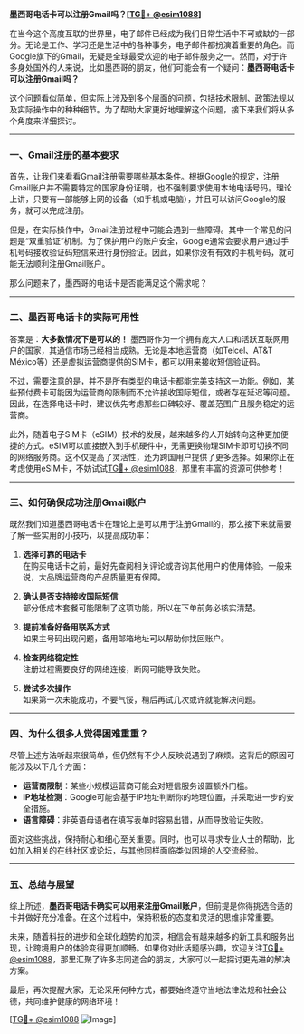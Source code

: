 **墨西哥电话卡可以注册Gmail吗？[[TG💪+ @esim1088](https://t.me/s/esim1088)]**

在当今这个高度互联的世界里，电子邮件已经成为我们日常生活中不可或缺的一部分。无论是工作、学习还是生活中的各种事务，电子邮件都扮演着重要的角色。而Google旗下的Gmail，无疑是全球最受欢迎的电子邮件服务之一。然而，对于许多身处国外的人来说，比如墨西哥的朋友，他们可能会有一个疑问：**墨西哥电话卡可以注册Gmail吗？**

这个问题看似简单，但实际上涉及到多个层面的问题，包括技术限制、政策法规以及实际操作中的种种细节。为了帮助大家更好地理解这个问题，接下来我们将从多个角度来详细探讨。

---

### 一、Gmail注册的基本要求

首先，让我们来看看Gmail注册需要哪些基本条件。根据Google的规定，注册Gmail账户并不需要特定的国家身份证明，也不强制要求使用本地电话号码。理论上讲，只要有一部能够上网的设备（如手机或电脑），并且可以访问Google的服务，就可以完成注册。

但是，在实际操作中，Gmail注册过程中可能会遇到一些障碍。其中一个常见的问题是“双重验证”机制。为了保护用户的账户安全，Google通常会要求用户通过手机号码接收验证码短信来进行身份验证。因此，如果你没有有效的手机号码，就可能无法顺利注册Gmail账户。

那么问题来了，墨西哥的电话卡是否能满足这个需求呢？

---

### 二、墨西哥电话卡的实际可用性

答案是：**大多数情况下是可以的！** 墨西哥作为一个拥有庞大人口和活跃互联网用户的国家，其通信市场已经相当成熟。无论是本地运营商（如Telcel、AT&T México等）还是虚拟运营商提供的SIM卡，都可以用来接收短信验证码。

不过，需要注意的是，并不是所有类型的电话卡都能完美支持这一功能。例如，某些预付费卡可能因为运营商的限制而不允许接收国际短信，或者存在延迟等问题。因此，在选择电话卡时，建议优先考虑那些口碑较好、覆盖范围广且服务稳定的运营商。

此外，随着电子SIM卡（eSIM）技术的发展，越来越多的人开始转向这种更加便捷的方式。eSIM可以直接嵌入到手机硬件中，无需更换物理SIM卡即可切换不同的网络服务商。这不仅提高了灵活性，还为跨国用户提供了更多选择。如果你正在考虑使用eSIM卡，不妨试试[TG💪+ @esim1088](https://t.me/s/esim1088)，那里有丰富的资源可供参考！

---

### 三、如何确保成功注册Gmail账户

既然我们知道墨西哥电话卡在理论上是可以用于注册Gmail的，那么接下来就需要了解一些实用的小技巧，以提高成功率：

1. **选择可靠的电话卡**  
   在购买电话卡之前，最好先查阅相关评论或咨询其他用户的使用体验。一般来说，大品牌运营商的产品质量更有保障。

2. **确认是否支持接收国际短信**  
   部分低成本套餐可能限制了这项功能，所以在下单前务必核实清楚。

3. **提前准备好备用联系方式**  
   如果主号码出现问题，备用邮箱地址可以帮助你找回账户。

4. **检查网络稳定性**  
   注册过程需要良好的网络连接，断网可能导致失败。

5. **尝试多次操作**  
   如果第一次未能成功，不要气馁，稍后再试几次或许就能解决问题。

---

### 四、为什么很多人觉得困难重重？

尽管上述方法听起来很简单，但仍然有不少人反映说遇到了麻烦。这背后的原因可能涉及以下几个方面：

- **运营商限制**：某些小规模运营商可能会对短信服务设置额外门槛。
- **IP地址检测**：Google可能会基于IP地址判断你的地理位置，并采取进一步的安全措施。
- **语言障碍**：非英语母语者在填写表单时容易出错，从而导致验证失败。

面对这些挑战，保持耐心和细心至关重要。同时，也可以寻求专业人士的帮助，比如加入相关的在线社区或论坛，与其他同样面临类似困境的人交流经验。

---

### 五、总结与展望

综上所述，**墨西哥电话卡确实可以用来注册Gmail账户**，但前提是你得挑选合适的卡并做好充分准备。在这个过程中，保持积极的态度和灵活的思维非常重要。

未来，随着科技的进步和全球化趋势的加深，相信会有越来越多的新工具和服务出现，让跨境用户的体验变得更加顺畅。如果你对此话题感兴趣，欢迎关注[TG💪+ @esim1088](https://t.me/s/esim1088)，那里汇聚了许多志同道合的朋友，大家可以一起探讨更先进的解决方案。

最后，再次提醒大家，无论采用何种方式，都要始终遵守当地法律法规和社会公德，共同维护健康的网络环境！

[[TG💪+ @esim1088](https://t.me/s/esim1088) ![Image](https://i.postimg.cc/4NQfJmqS/Snipaste-2025-05-13-00-14-12.png)]